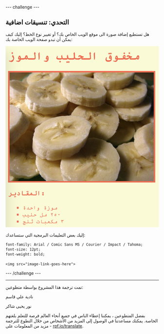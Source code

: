 --- challenge ---

## التحدي: تنسيقات اضافية

هل تستطيع إضافة صورة الى موقع الويب الخاص بك؟ أو تغيير نوع الخط؟ إليك كيف يمكن أن تبدو صفحة الويب الخاصة بك:

![لقطة شاشة](images/recipe-final.png)

إليك بعض التعليمات البرمجية التي ستساعدك:

    font-family: Arial / Comic Sans MS / Courier / Impact / Tahoma;
    font-size: 12pt;
    font-weight: bold;
    
    <img src="image-link-goes-here">
    

--- /challenge ---


***
تمت ترجمة هذا المشروع بواسطة متطوعين:

نادية علي قاسم

نور يحيى شاكر

بفضل المتطوعين ، يمكننا إعطاء الناس في جميع أنحاء العالم فرصة للتعلم بلغتهم الخاصة. يمكنك مساعدتنا في الوصول إلى المزيد من الأشخاص من خلال التطوع للترجمة - مزيد من المعلومات على [rpf.io/translate](https://rpf.io/translate).